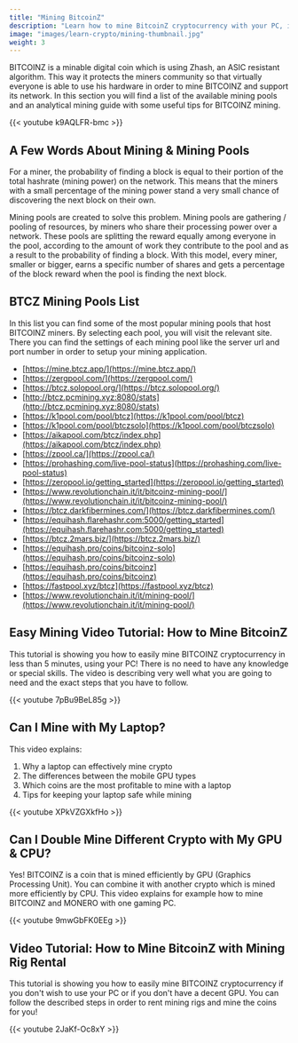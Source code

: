 ```yaml
---
title: "Mining BitcoinZ"
description: "Learn how to mine BitcoinZ cryptocurrency with your PC, including mining pools list and video tutorials"
image: "images/learn-crypto/mining-thumbnail.jpg"
weight: 3
---
```


BITCOINZ is a minable digital coin which is using Zhash, an ASIC resistant algorithm. This way it protects the miners community so that virtually everyone is able to use his hardware in order to mine BITCOINZ and support its network. In this section you will find a list of the available mining pools and an analytical mining guide with some useful tips for BITCOINZ mining.

{{< youtube k9AQLFR-bmc >}}

## A Few Words About Mining & Mining Pools

For a miner, the probability of finding a block is equal to their portion of the total hashrate (mining power) on the network. This means that the miners with a small percentage of the mining power stand a very small chance of discovering the next block on their own.

Mining pools are created to solve this problem. Mining pools are gathering / pooling of resources, by miners who share their processing power over a network. These pools are splitting the reward equally among everyone in the pool, according to the amount of work they contribute to the pool and as a result to the probability of finding a block. With this model, every miner, smaller or bigger, earns a specific number of shares and gets a percentage of the block reward when the pool is finding the next block.

## BTCZ Mining Pools List

In this list you can find some of the most popular mining pools that host BITCOINZ miners. By selecting each pool, you will visit the relevant site. There you can find the settings of each mining pool like the server url and port number in order to setup your mining application.

- [https://mine.btcz.app/](https://mine.btcz.app/)
- [https://zergpool.com/](https://zergpool.com/)
- [https://btcz.solopool.org/](https://btcz.solopool.org/)
- [http://btcz.pcmining.xyz:8080/stats](http://btcz.pcmining.xyz:8080/stats)
- [https://k1pool.com/pool/btcz](https://k1pool.com/pool/btcz)
- [https://k1pool.com/pool/btczsolo](https://k1pool.com/pool/btczsolo)
- [https://aikapool.com/btcz/index.php](https://aikapool.com/btcz/index.php)
- [https://zpool.ca/](https://zpool.ca/)
- [https://prohashing.com/live-pool-status](https://prohashing.com/live-pool-status)
- [https://zeropool.io/getting_started](https://zeropool.io/getting_started)
- [https://www.revolutionchain.it/it/bitcoinz-mining-pool/](https://www.revolutionchain.it/it/bitcoinz-mining-pool/)
- [https://btcz.darkfibermines.com/](https://btcz.darkfibermines.com/)
- [https://equihash.flarehashr.com:5000/getting_started](https://equihash.flarehashr.com:5000/getting_started)
- [https://btcz.2mars.biz/](https://btcz.2mars.biz/)
- [https://equihash.pro/coins/bitcoinz-solo](https://equihash.pro/coins/bitcoinz-solo)
- [https://equihash.pro/coins/bitcoinz](https://equihash.pro/coins/bitcoinz)
- [https://fastpool.xyz/btcz](https://fastpool.xyz/btcz)
- [https://www.revolutionchain.it/it/mining-pool/](https://www.revolutionchain.it/it/mining-pool/)

## Easy Mining Video Tutorial: How to Mine BitcoinZ

This tutorial is showing you how to easily mine BITCOINZ cryptocurrency in less than 5 minutes, using your PC! There is no need to have any knowledge or special skills. The video is describing very well what you are going to need and the exact steps that you have to follow.

{{< youtube 7pBu9BeL85g >}}

## Can I Mine with My Laptop?

This video explains:
1. Why a laptop can effectively mine crypto
2. The differences between the mobile GPU types
3. Which coins are the most profitable to mine with a laptop
4. Tips for keeping your laptop safe while mining

{{< youtube XPkVZGXkfHo >}}

## Can I Double Mine Different Crypto with My GPU & CPU?

Yes! BITCOINZ is a coin that is mined efficiently by GPU (Graphics Processing Unit). You can combine it with another crypto which is mined more efficiently by CPU. This video explains for example how to mine BITCOINZ and MONERO with one gaming PC.

{{< youtube 9mwGbFK0EEg >}}

## Video Tutorial: How to Mine BitcoinZ with Mining Rig Rental

This tutorial is showing you how to easily mine BITCOINZ cryptocurrency if you don't wish to use your PC or if you don't have a decent GPU. You can follow the described steps in order to rent mining rigs and mine the coins for you!

{{< youtube 2JaKf-Oc8xY >}}